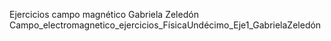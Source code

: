 Ejercicios campo magnético Gabriela Zeledón
Campo_electromagnetico_ejercicios_FísicaUndécimo_Eje1_GabrielaZeledón
